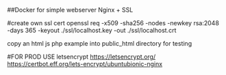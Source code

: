 
##Docker for simple webserver Nginx + SSL

#create own ssl cert
openssl req -x509 -sha256 -nodes -newkey rsa:2048 -days 365 -keyout ./ssl/localhost.key -out ./ssl/localhost.crt

copy an html js php example
into public_html directory for testing

#FOR PROD USE letsencrypt
https://letsencrypt.org/
https://certbot.eff.org/lets-encrypt/ubuntubionic-nginx
